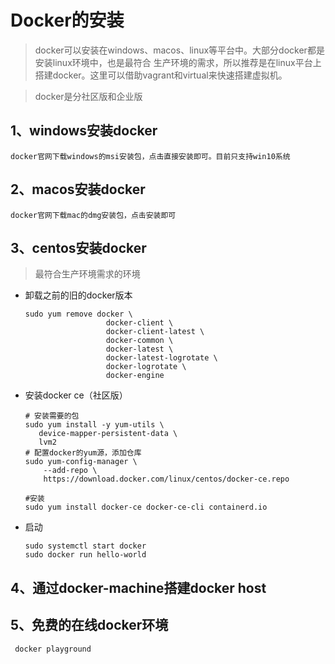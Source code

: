 # Docker的安装
> docker可以安装在windows、macos、linux等平台中。大部分docker都是安装linux环境中，也是最符合
生产环境的需求，所以推荐是在linux平台上搭建docker。这里可以借助vagrant和virtual来快速搭建虚拟机。

> docker是分社区版和企业版
## 1、windows安装docker
    
    docker官网下载windows的msi安装包，点击直接安装即可。目前只支持win10系统
    
## 2、macos安装docker

    docker官网下载mac的dmg安装包，点击安装即可

## 3、centos安装docker
> 最符合生产环境需求的环境

- 卸载之前的旧的docker版本
    
    
      sudo yum remove docker \
                        docker-client \
                        docker-client-latest \
                        docker-common \
                        docker-latest \
                        docker-latest-logrotate \
                        docker-logrotate \
                        docker-engine    
    
- 安装docker ce（社区版）


      # 安装需要的包 
      sudo yum install -y yum-utils \
         device-mapper-persistent-data \
         lvm2
      # 配置docker的yum源，添加仓库   
      sudo yum-config-manager \
          --add-repo \
          https://download.docker.com/linux/centos/docker-ce.repo  
          
      #安装
      sudo yum install docker-ce docker-ce-cli containerd.io     
      
- 启动
    
      
      sudo systemctl start docker
      sudo docker run hello-world      
      
## 4、通过docker-machine搭建docker host      
      
## 5、免费的在线docker环境

     docker playground      
